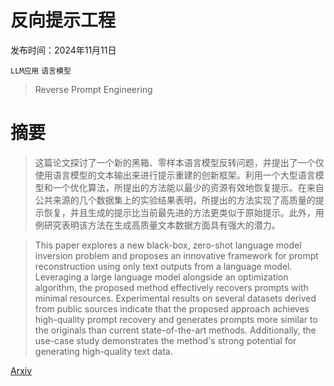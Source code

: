 # 反向提示工程

发布时间：2024年11月11日

`LLM应用` `语言模型`

> Reverse Prompt Engineering

# 摘要

> 这篇论文探讨了一个新的黑箱、零样本语言模型反转问题，并提出了一个仅使用语言模型的文本输出来进行提示重建的创新框架。利用一个大型语言模型和一个优化算法，所提出的方法能以最少的资源有效地恢复提示。在来自公共来源的几个数据集上的实验结果表明，所提出的方法实现了高质量的提示恢复，并且生成的提示比当前最先进的方法更类似于原始提示。此外，用例研究表明该方法在生成高质量文本数据方面具有强大的潜力。

> This paper explores a new black-box, zero-shot language model inversion problem and proposes an innovative framework for prompt reconstruction using only text outputs from a language model. Leveraging a large language model alongside an optimization algorithm, the proposed method effectively recovers prompts with minimal resources. Experimental results on several datasets derived from public sources indicate that the proposed approach achieves high-quality prompt recovery and generates prompts more similar to the originals than current state-of-the-art methods. Additionally, the use-case study demonstrates the method's strong potential for generating high-quality text data.

[Arxiv](https://arxiv.org/abs/2411.06729)